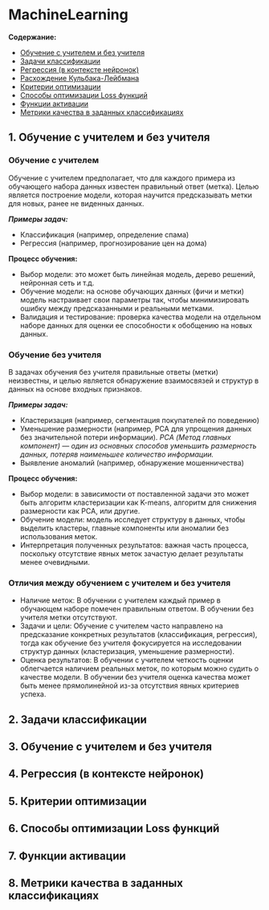 # MachineLearning

 **Содержание:**
 - [Обучение с учителем и без учителя](#item-1)
 - [Задачи классификации](#item-2)
 - [Регрессия (в контексте нейронок)](#item-3)
 - [Расхождение Кульбака-Лейбмана](#item-4)
 - [Критерии оптимизации](#item-5)
 - [Способы оптимизации Loss функций](#item-6)
 - [Функции активации](#item-7)
 - [Метрики качества в заданных классификациях](#item-8)

<a id="item-1"></a>
## 1. Обучение с учителем и без учителя 

### Обучение с учителем
Обучение с учителем предполагает, что для каждого примера из обучающего набора данных известен правильный ответ (метка). Целью является построение модели, которая научится предсказывать метки для новых, ранее не виденных данных.

***Примеры задач:***

* Классификация (например, определение спама)
* Регрессия (например, прогнозирование цен на дома)

**Процесс обучения:**

* Выбор модели: это может быть линейная модель, дерево решений, нейронная сеть и т.д.
* Обучение модели: на основе обучающих данных (фичи и метки) модель настраивает свои параметры так, чтобы минимизировать ошибку между предсказанными и реальными метками.
* Валидация и тестирование: проверка качества модели на отдельном наборе данных для оценки ее способности к обобщению на новых данных.

### Обучение без учителя
В задачах обучения без учителя правильные ответы (метки) неизвестны, и целью является обнаружение взаимосвязей и структур в данных на основе входных признаков.

***Примеры задач:***

* Кластеризация (например, сегментация покупателей по поведению)
* Уменьшение размерности (например, PCA для упрощения данных без значительной потери информации).
  *PCA (Метод главных компонент) — один из основных способов уменьшить размерность данных, потеряв наименьшее количество информации.*
* Выявление аномалий (например, обнаружение мошенничества)

**Процесс обучения:**

* Выбор модели: в зависимости от поставленной задачи это может быть алгоритм кластеризации как K-means, алгоритм для снижения размерности как PCA, или другие.
* Обучение модели: модель исследует структуру в данных, чтобы выделить кластеры, главные компоненты или аномалии без использования меток.
* Интерпретация полученных результатов: важная часть процесса, поскольку отсутствие явных меток зачастую делает результаты менее очевидными.


### Отличия между обучением с учителем и без учителя
* Наличие меток: В обучении с учителем каждый пример в обучающем наборе помечен правильным ответом. В обучении без учителя метки отсутствуют.
* Задачи и цели: Обучение с учителем часто направлено на предсказание конкретных результатов (классификация, регрессия), тогда как обучение без учителя фокусируется на исследовании структур данных (кластеризация, уменьшение размерности).
* Оценка результатов: В обучении с учителем четкость оценки облегчается наличием реальных меток, по которым можно судить о качестве модели. В обучении без учителя оценка качества может быть менее прямолинейной из-за отсутствия явных критериев успеха.

<a id="item-2"></a>
## 2. Задачи классификации 

<a id="item-3"></a>
## 3. Обучение с учителем и без учителя 

<a id="item-4"></a>
## 4. Регрессия (в контексте нейронок) 

<a id="item-5"></a>
## 5. Критерии оптимизации 

<a id="item-6"></a>
## 6. Способы оптимизации Loss функций 

<a id="item-7"></a>
## 7. Функции активации 

<a id="item-8"></a>
## 8. Метрики качества в заданных классификациях 
